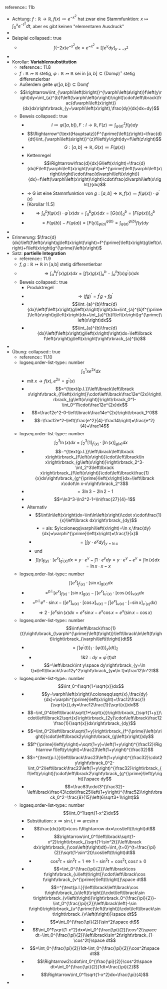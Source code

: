 reference:: 11b

- Achtung: $f:\mathbb{R}\rightarrow\mathbb{R},f\left(x\right)\coloneqq e^{-x^2}$ hat zwar eine Stammfunktion: $x\mapsto\int_0^{x}e^{-t^2}dt$, aber es gibt keinen "elementaren Ausdruck"
-
- Beispiel
  collapsed:: true
	- $$\int\left(-2x\right)e^{-x^2}dx=e^{-x^2}=\left\lbrack\int e^{y}dy\right\rbrack_{y=-x^2}$$
-
- Korollar: **Variablensubstitution**
	- reference:: 11.8
	- $f:\mathbb{R}\rightarrowtail\mathbb{R}$ stetig, $\varphi:\mathbb{R}\rightarrowtail\mathbb{R}$ sei in $\left\lbrack a,b\right\rbrack\subseteq\left(\text{Dom}\varphi\right)^{\circ}$ stetig differenzierbar
	- Außerdem gelte $\varphi\left(\left\lbrack a,b\right\rbrack\right)\subseteq\text{Dom}f$
	- $$\rightarrow\int_{\varphi\left(b\right)}^{\varphi\left(a\right)}f\left(y\right)dy=\int_{a}^{b}f\left(\varphi\left(x\right)\right)\cdot\left\lbrack\frac{d\varphi\left(x\right)}{dx}dx\right\rbrack_{y=\varphi\left(x\right),\frac{dy}{dx}dx=dy}$$
	- Beweis
	  collapsed:: true
		- $$I\coloneqq\varphi\left(\left\lbrack a,b\right\rbrack\right),F:I\rightarrow\mathbb{R},F\left(z\right)\coloneqq\int_{\varphi\left(a\right)}^{z}f\left(y\right)dy$$
		- $$\Rightarrow^{\text{Hauptsatz}}F^{\prime}\left(z\right)=\frac{d}{dt}\int_{\varphi\left(a\right)}^{z}f\left(y\right)dy=f\left(z\right)$$
		- $$G:\left\lbrack a,b\right\rbrack\rightarrow\mathbb{R},G\left(x\right)\coloneqq F\left(\varphi\left(x\right)\right)$$
		- Kettenregel
		- $$\Rightarrow\frac{d}{dx}G\left(x\right)=\frac{d}{dx}F\left(\varphi\left(x\right)\right)=F^{\prime}\left(\varphi\left(x\right)\right)\cdot\frac{d\varphi\left(x\right)}{dx}=f\left(\varphi\left(x\right)\right)\cdot\frac{d\varphi\left(x\right)}{dx}$$
		- => G ist eine Stammfunktion von $g:\left\lbrack a,b\right\rbrack\rightarrow\mathbb{R},f\left(x\right)\coloneqq f\left(\varphi\left(x\right)\right)\cdot\varphi^{\prime}\left(x\right)$
		- [Korollar 11.5]
		- $$\Rightarrow\int_{a}^{b}f\left(\varphi\left(x\right)\right)\cdot\varphi^{\prime}\left(x\right)dx=\int_{a}^{b}g\left(x\right)dx=\left\lbrack G\left(x\right)\right\rbrack_{a}^{b}=\left\lbrack F\left(\varphi\left(x\right)\right)\right\rbrack_{a}^{b}$$
		- $$=F\left(\varphi\left(b\right)\right)-F\left(\varphi\left(a\right)\right)_{}=\left\lbrack F\left(y\right)\right\rbrack_{\varphi\left(a\right)}^{\varphi\left(b\right)}=\int_{\varphi\left(a\right)}^{\varphi\left(b\right)}f\left(y\right)dy$$
-
- Erinnerung: $\frac{d}{dx}\left(f\left(x\right)g\left(x\right)\right)=f^{\prime}\left(x\right)g\left(x\right)+f\left(x\right)g^{\prime}\left(x\right)$
- Satz: **partielle Integration**
	- reference:: 11.9
	- $f,g:\mathbb{R}\rightarrowtail\mathbb{R}$ in [a,b] stetig differentierbar
	- $$\Rightarrow\int_{a}^{b}f^{\prime}\left(x\right)g\left(x\right)dx=\left\lbrack f\left(x\right)g\left(x\right)\right\rbrack_{a}^{b}-\int_{a}^{b}f\left(x\right)g^{\prime}\left(x\right)dx$$
	- Beweis
	  collapsed:: true
		- Produktregel
		- $$\Rightarrow\left(fg\right)^{\prime}=f^{\prime}g+fg^{\prime}$$
		- $$\int_{a}^{b}\frac{d}{dx}\left(f\left(x\right)g\left(x\right)\right)dx=\int_{a}^{b}f^{\prime}\left(x\right)g\left(x\right)dx+\int_{a}^{b}f\left(x\right)g^{\prime}\left(x\right)dx$$
		- $$\int_{a}^{b}\frac{d}{dx}\left(f\left(x\right)g\left(x\right)\right)dx=\left\lbrack f\left(x\right)g\left(x\right)\right\rbrack_{a}^{b}$$
-
- Übung:
  collapsed:: true
	- reference:: 11.10
	- logseq.order-list-type:: number
	  $$\int_0^1xe^{2x}dx$$
		- mit $x\rightarrow f\left(x\right),e^{2x}=g^{\prime}\left(x\right)$
		- $$=^{\text{p.I.}}\left\lbrack\left\lbrack x\right\rbrack_{f\left(x\right)}\cdot\left\lbrack\frac12e^{2x}\right\rbrack_{g\left(x\right)}\right\rbrack_0^1-\int_0^11\cdot\frac12e^{2x}dx$$
		- $$=\frac12e^2-0-\left\lbrack\frac14e^{2x}\right\rbrack_1^0$$
		- $$=\frac12e^2-\left(\frac{e^2}{4}-\frac14\right)=\frac{e^2}{4}+\frac14$$
	- logseq.order-list-type:: number
	  $$\int_2^3\ln\left(x\right)dx=\int_2^3\left\lbrack1\right\rbrack_{f^{\prime}\left(x\right)}\cdot\left\lbrack\ln\left(x\right)\right\rbrack_{g\left(x\right)}dx$$
		- $$=^{\text{p.I.}}\left\lbrack\left\lbrack x\right\rbrack_{f\left(x\right)}\cdot\left\lbrack\ln x\right\rbrack_{g\left(x\right)}\right\rbrack_2^3-\int_2^3\left\lbrack x\right\rbrack_{f\left(x\right)}\cdot\left\lbrack\frac{1}{x}dx\right\rbrack_{g^{\prime}\left(x\right)}dx=\left\lbrack x\cdot\ln x-x\right\rbrack_2^3$$
		- $$=3\ln3-2\ln2-1$$
		- $$=\ln3^3-\ln2^2-1=\ln\frac{27}{4}-1$$
		- Alternativ
			- $$\int\ln\left(x\right)dx=\int\ln\left(x\right)\cdot x\cdot\frac{1}{x}\left\lbrack dx\right\rbrack_{dy}$$
				- = als: $y\coloneqq\varphi\left(x\right)=\ln x,\frac{dy}{dx}=\varphi^{\prime}\left(x\right)=\frac{1}{x}$
			- $$=\left\lbrack\int y\cdot e^{y}dy\right\rbrack_{y=\ln x}$$
			- und
			- $$\int\left\lbrack y\right\rbrack_{f\left(y\right)}\cdot\left\lbrack e^{x}\right\rbrack_{g^{\prime}\left(x\right)}dx=y\cdot e^{y}-\int1\cdot e^{y}dy=y\cdot e^{y}-e^{y}=\int\ln\left(x\right)dx=\ln x\cdot x-x$$
	- logseq.order-list-type:: number
	  $$\int\left\lbrack e^{x}\right\rbrack_{f^{\prime}\left(x\right)}\cdot\left\lbrack\sin x\right\rbrack_{g\left(x\right)}dx$$
		- $$=^{\text{p.I.}}\left\lbrack e^{x}\right\rbrack_{f\left(x\right)}\cdot\left\lbrack\sin x\right\rbrack_{g\left(x\right)}-\int\left\lbrack e^{x}\right\rbrack_{u^{\prime}\left(x\right)}\cdot\left\lbrack\cos\left(x\right)\right\rbrack_{v\left(x\right)}dx$$
		- $$=^{\text{p.I.}}e^{x}\cdot\sin x-\left(\left\lbrack e^{x}\right\rbrack_{u\left(x\right)}\cdot\left\lbrack\cos x\right\rbrack_{v\left(x\right)}-\int\left\lbrack e^{x}\right\rbrack_{u\left(x\right)}\cdot\left\lbrack-\sin x\right\rbrack_{v^{\prime}\left(x\right)}dx\right)$$
		- $$\Rightarrow2\cdot\int e^{x}\sin\left(x\right)dx=e^{x}\sin x-e^{x}\cos x=e^{x}\left(\sin x-\cos x\right)$$
	- logseq.order-list-type:: number
	  $$\int\left\lbrack\frac{1}{t}\right\rbrack_{\varphi^{\prime}\left(t\right)}\left\lbrack\ln\left(t\right)\right\rbrack_{\varphi\left(t\right)}dt$$
		- $$=\int\left\lbrack\varphi^{\prime}\left(t\right)\right\rbrack_1\cdot\left\lbrack\varphi\left(t\right)\right\rbrack_{y}\left\lbrack dt\right\rbrack_2$$
			- $$1\&2:dy=\varphi^{\prime}\left(t\right)dt$$
		- $$=\left\lbrack\int y\space dy\right\rbrack_{y=\ln t}=\left\lbrack\frac12y^2\right\rbrack_{y=\ln t}=\frac12\ln^2t$$
	- logseq.order-list-type:: number
	  $$\int_0^4\sqrt{1+\sqrt{x}}dx$$
		- $$y=\varphi\left(x\right)\coloneqq\sqrt{x},\frac{dy}{dx}=\varphi^{\prime}\left(x\right)=\frac12\frac{1}{\sqrt{x}},dy=\frac12\frac{1}{\sqrt{x}}dx$$
		- $$=\int_0^4\left\lbrack\sqrt{1+\sqrt{x}}\right\rbrack_{\sqrt{1+y}}\cdot\left\lbrack2\sqrt{x}\right\rbrack_{2y}\cdot\left\lbrack\frac12\frac{1}{\sqrt{x}}dx\right\rbrack_{dy}$$
		- $$=\int_0^2\left\lbrack\sqrt{1+y}\right\rbrack_{f^{\prime}\left(x\right)}\cdot\left\lbrack2y\right\rbrack_{g\left(x\right)}dy$$
		- $$f^{\prime}\left(y\right)=\sqrt{1+y}=\left(1+y\right)^{\frac12}\Rightarrow f\left(y\right)=\frac23\left(1+y\right)^{\frac32}$$
		- $$=^{\text{p.I.}}\left\lbrack\frac23\left(1+y\right)^{\frac32}\cdot2y\right\rbrack_0^2-\int_0^2\left\lbrack\frac23\left(1+y\right)^{\frac32}\right\rbrack_{f\left(y\right)}\cdot\left\lbrack2\right\rbrack_{g^{\prime}\left(y\right)}\space dy$$
		- $$=\frac83\cdot3^{\frac32}-\left\lbrack\frac43\cdot\frac25\left(1+y\right)^{\frac52}\right\rbrack_0^2=\frac{8}{15}\left(6\sqrt3+1\right)$$
	- logseq.order-list-type:: number
	  $$\int_0^1\sqrt{1-x^2}dx$$
		- Substitution: $x\coloneqq\sin t,t\coloneqq\arcsin x$
		- $$\frac{dx}{dt}=\cos t\Rightarrow dx=\cos\left(t\right)dt$$
		- $$\rightarrow\int_0^1\left\lbrack\sqrt{1-x^2}\right\rbrack_{\sqrt{1-\sin^2t}}\left\lbrack dx\right\rbrack_{\cos\left(t\right)dt}=\int_{t=0}^{t=\frac{\pi}{2}}\sqrt{1-\sin^2t}\cos\left(t\right)dt$$
			- $$\cos^2t+\sin^2t=1\Leftrightarrow1-\sin^2t=\cos^2t,\cos t\geq0$$
		- $$=\int_0^{\frac{\pi}{2}}\left\lbrack\cos t\right\rbrack_{u\left(t\right)}\cdot\left\lbrack\cos t\right\rbrack_{v^{\prime}\left(t\right)}\space dt$$
		- $$=^{\text{p.I.}}\left\lbrack\left\lbrack\cos t\right\rbrack_{u\left(t\right)}\cdot\left\lbrack\sin t\right\rbrack_{v\left(t\right)}\right\rbrack_0^{\frac{\pi}{2}}-\int_0^{\frac{\pi}{2}}\left\lbrack\left(-\sin t\right)\right\rbrack_{u^{\prime}\left(t\right)}\cdot\left\lbrack\sin t\right\rbrack_{v\left(t\right)}\space dt$$
		- $$=\int_0^{\frac{\pi}{2}}\sin^2t\space dt$$
		- $$\int_0^1\sqrt{1-x^2}dx=\int_0^{\frac{\pi}{2}}\cos^2t\space dt=\int_0^{\frac{\pi}{2}}\left\lbrack\sin^2t\right\rbrack_{1-\cos^2t}\space dt$$
		- $$=\int_0^{\frac{\pi}{2}}1dt-\int_0^{\frac{\pi}{2}}\cos^2t\space dt$$
		- $$\Rightarrow2\cdot\int_0^{\frac{\pi}{2}}\cos^2t\space dt=\int_0^{\frac{\pi}{2}}1dt=\frac{\pi}{2}$$
		- $$\Rightarrow\int_0^1\sqrt{1-x^2}dx=\frac{\pi}{4}$$
-